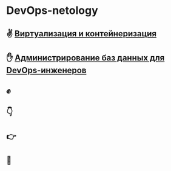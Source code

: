  DevOps-netology
================

## :v: [Виртуализация и контейнеризация](./01-virt-homeworks/README.md)

## :hand: [Администрирование баз данных для DevOps-инженеров](./02-db-homeworks/README.md)

## :fist:

## :point_down:

## :point_right:

## :wave:
